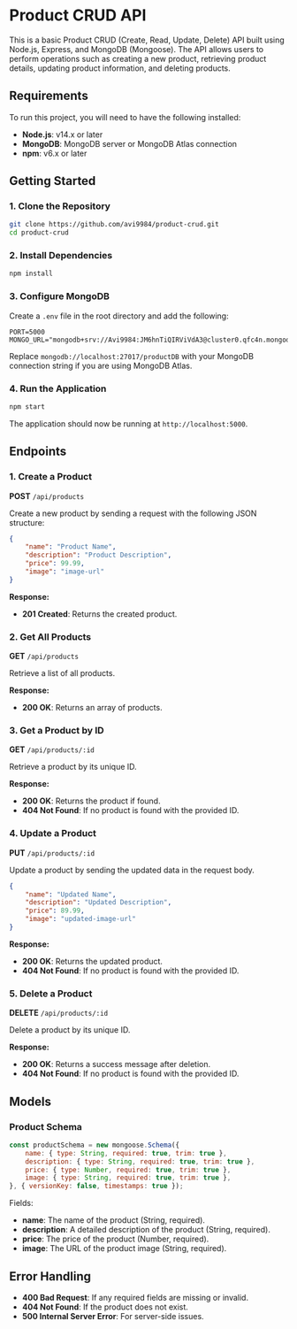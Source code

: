 # Product CRUD API

This is a basic Product CRUD (Create, Read, Update, Delete) API built using Node.js, Express, and MongoDB (Mongoose). The API allows users to perform operations such as creating a new product, retrieving product details, updating product information, and deleting products.

## Requirements

To run this project, you will need to have the following installed:

- **Node.js**: v14.x or later
- **MongoDB**: MongoDB server or MongoDB Atlas connection
- **npm**: v6.x or later

## Getting Started

### 1. Clone the Repository

```bash
git clone https://github.com/avi9984/product-crud.git
cd product-crud
```

### 2. Install Dependencies

```bash
npm install
```

### 3. Configure MongoDB

Create a `.env` file in the root directory and add the following:

```
PORT=5000
MONGO_URL="mongodb+srv://Avi9984:JM6hnTiQIRViVdA3@cluster0.qfc4n.mongodb.net/product"
```

Replace `mongodb://localhost:27017/productDB` with your MongoDB connection string if you are using MongoDB Atlas.

### 4. Run the Application

```bash
npm start
```

The application should now be running at `http://localhost:5000`.

## Endpoints

### 1. **Create a Product**

**POST** `/api/products`

Create a new product by sending a request with the following JSON structure:

```json
{
    "name": "Product Name",
    "description": "Product Description",
    "price": 99.99,
    "image": "image-url"
}
```

**Response:**

- **201 Created**: Returns the created product.

### 2. **Get All Products**

**GET** `/api/products`

Retrieve a list of all products.

**Response:**

- **200 OK**: Returns an array of products.

### 3. **Get a Product by ID**

**GET** `/api/products/:id`

Retrieve a product by its unique ID.

**Response:**

- **200 OK**: Returns the product if found.
- **404 Not Found**: If no product is found with the provided ID.

### 4. **Update a Product**

**PUT** `/api/products/:id`

Update a product by sending the updated data in the request body.

```json
{
    "name": "Updated Name",
    "description": "Updated Description",
    "price": 89.99,
    "image": "updated-image-url"
}
```

**Response:**

- **200 OK**: Returns the updated product.
- **404 Not Found**: If no product is found with the provided ID.

### 5. **Delete a Product**

**DELETE** `/api/products/:id`

Delete a product by its unique ID.

**Response:**

- **200 OK**: Returns a success message after deletion.
- **404 Not Found**: If no product is found with the provided ID.

## Models

### Product Schema

```javascript
const productSchema = new mongoose.Schema({
    name: { type: String, required: true, trim: true },
    description: { type: String, required: true, trim: true },
    price: { type: Number, required: true, trim: true },
    image: { type: String, required: true, trim: true },
}, { versionKey: false, timestamps: true });
```

Fields:

- **name**: The name of the product (String, required).
- **description**: A detailed description of the product (String, required).
- **price**: The price of the product (Number, required).
- **image**: The URL of the product image (String, required).

## Error Handling

- **400 Bad Request**: If any required fields are missing or invalid.
- **404 Not Found**: If the product does not exist.
- **500 Internal Server Error**: For server-side issues.


